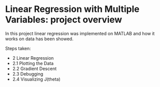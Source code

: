 # Linear Regression with Multiple Variables: project overview

In this project linear regression was implemented on MATLAB and how it works on data has been showed.

Steps taken:

- 2 Linear Regression
- 2.1 Plotting the Data
- 2.2 Gradient Descent
- 2.3 Debugging
- 2.4 Visualizing J(theta)
